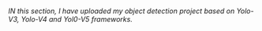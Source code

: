 ###### IN this section, I have uploaded my object detection project based on Yolo-V3, Yolo-V4 and Yol0-V5 frameworks.

